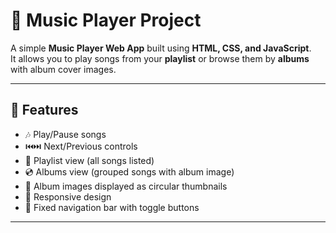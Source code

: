# 🎵 Music Player Project

A simple **Music Player Web App** built using **HTML, CSS, and JavaScript**.  
It allows you to play songs from your **playlist** or browse them by **albums** with album cover images.

---

## 🚀 Features

- 🎶 Play/Pause songs  
- ⏮️⏭️ Next/Previous controls  
- 📃 Playlist view (all songs listed)  
- 💿 Albums view (grouped songs with album image)  
- 🎨 Album images displayed as circular thumbnails  
- 📱 Responsive design  
- 📌 Fixed navigation bar with toggle buttons  

---

